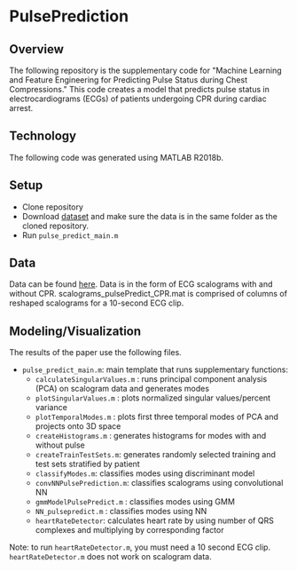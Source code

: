 # PulsePrediction
## Overview
The following repository is the supplementary code for "Machine Learning and Feature Engineering for Predicting Pulse Status during Chest Compressions." This code creates a model that predicts pulse status in electrocardiograms (ECGs) of patients undergoing CPR during cardiac arrest. 

## Technology
The following code was generated using MATLAB R2018b.

## Setup
- Clone repository
- Download [dataset](https://doi.org/10.5281/zenodo.3995071) and make sure the data is in the same folder as the cloned repository.
- Run `pulse_predict_main.m`

## Data
Data can be found [here](https://doi.org/10.5281/zenodo.3995071). Data is in the form of ECG scalograms with and without CPR. scalograms_pulsePredict_CPR.mat is comprised of columns of reshaped scalograms for a 10-second ECG clip.

## Modeling/Visualization
The results of the paper use the following files. 
- `pulse_predict_main.m`: main template that runs supplementary functions:
  - `calculateSingularValues.m` : runs principal component analysis (PCA) on scalogram data and generates modes
  - `plotSingularValues.m` : plots normalized singular values/percent variance
  - `plotTemporalModes.m` : plots first three temporal modes of PCA and projects onto 3D space
  - `createHistograms.m` : generates histograms for modes with and without pulse
  - `createTrainTestSets.m`: generates randomly selected training and test sets stratified by patient
  - `classifyModes.m`: classifies modes using discriminant model
  - `convNNPulsePrediction.m`: classifies scalograms using convolutional NN
  - `gmmModelPulsePredict.m` : classifies modes using GMM
  - `NN_pulsepredict.m` : classifies modes using NN
  - `heartRateDetector`: calculates heart rate by using number of QRS complexes and multiplying by corresponding factor

Note: to run `heartRateDetector.m`, you must need a 10 second ECG clip. `heartRateDetector.m` does not work on scalogram data.
